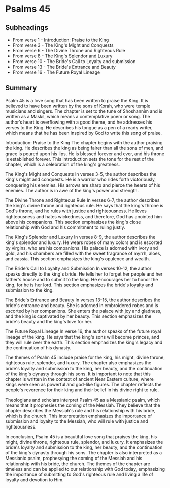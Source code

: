 # Psalms 45

## Subheadings

* From verse 1 - Introduction: Praise to the King
* From verse 3 - The King's Might and Conquests
* From verse 6 - The Divine Throne and Righteous Rule
* From verse 8 - The King's Splendor and Luxury
* From verse 10 - The Bride's Call to Loyalty and submission
* From verse 13 - The Bride's Entrance and Beauty
* From verse 16 - The Future Royal Lineage

## Summary

Psalm 45 is a love song that has been written to praise the King. It is believed to have been written by the sons of Korah, who were temple musicians and singers. The chapter is set to the tune of Shoshannim and is written as a Maskil, which means a contemplative poem or song. The author’s heart is overflowing with a good theme, and he addresses his verses to the King. He describes his tongue as a pen of a ready writer, which means that he has been inspired by God to write this song of praise.

Introduction: Praise to the King
The chapter begins with the author praising the king. He describes the king as being fairer than all the sons of men, and grace is poured upon his lips. He is blessed forever and ever, and his throne is established forever. This introduction sets the tone for the rest of the chapter, which is a celebration of the king's greatness.

The King's Might and Conquests
In verses 3-5, the author describes the king's might and conquests. He is a warrior who rides forth victoriously, conquering his enemies. His arrows are sharp and pierce the hearts of his enemies. The author is in awe of the king's power and strength.

The Divine Throne and Righteous Rule
In verses 6-7, the author describes the king's divine throne and righteous rule. He says that the king's throne is God's throne, and he rules with justice and righteousness. He loves righteousness and hates wickedness, and therefore, God has anointed him above his companions. This section emphasizes the king's close relationship with God and his commitment to ruling justly.

The King's Splendor and Luxury
In verses 8-9, the author describes the king's splendor and luxury. He wears robes of many colors and is escorted by virgins, who are his companions. His palace is adorned with ivory and gold, and his chambers are filled with the sweet fragrance of myrrh, aloes, and cassia. This section emphasizes the king's opulence and wealth.

The Bride's Call to Loyalty and Submission
In verses 10-12, the author speaks directly to the king's bride. He tells her to forget her people and her father's house and to submit to the king. He encourages her to honor the king, for he is her lord. This section emphasizes the bride's loyalty and submission to the king.

The Bride's Entrance and Beauty
In verses 13-15, the author describes the bride's entrance and beauty. She is adorned in embroidered robes and is escorted by her companions. She enters the palace with joy and gladness, and the king is captivated by her beauty. This section emphasizes the bride's beauty and the king's love for her.

The Future Royal Lineage
In verse 16, the author speaks of the future royal lineage of the king. He says that the king's sons will become princes, and they will rule over the earth. This section emphasizes the king's legacy and the continuation of his dynasty.

The themes of Psalm 45 include praise for the king, his might, divine throne, righteous rule, splendor, and luxury. The chapter also emphasizes the bride's loyalty and submission to the king, her beauty, and the continuation of the king's dynasty through his sons. It is important to note that this chapter is written in the context of ancient Near Eastern culture, where kings were seen as powerful and god-like figures. The chapter reflects the people's reverence for their king and their belief in his divine right to rule.

Theologians and scholars interpret Psalm 45 as a Messianic psalm, which means that it prophesies the coming of the Messiah. They believe that the chapter describes the Messiah's rule and his relationship with his bride, which is the church. This interpretation emphasizes the importance of submission and loyalty to the Messiah, who will rule with justice and righteousness.

In conclusion, Psalm 45 is a beautiful love song that praises the king, his might, divine throne, righteous rule, splendor, and luxury. It emphasizes the bride's loyalty and submission to the king, her beauty, and the continuation of the king's dynasty through his sons. The chapter is also interpreted as a Messianic psalm, prophesying the coming of the Messiah and his relationship with his bride, the church. The themes of the chapter are timeless and can be applied to our relationship with God today, emphasizing the importance of submitting to God's righteous rule and living a life of loyalty and devotion to Him.